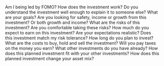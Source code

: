 Am I being led by FOMO?
How does the investment work? 
Do you understand the investment well enough to explain it to someone else?
What are your goals? 
Are you looking for safety, income or growth from this investment? Or both growth and income?
What are the risks of this investment? 
Are you comfortable taking these risks?
How much do you expect to earn on this investment? 
Are your expectations realistic?
Does this investment match my risk tolerance?
How long do you plan to invest? 
What are the costs to buy, hold and sell the investment? 
Will you pay taxes on the money you earn?
What other investments do you have already? 
How does this planned investment fit with your other investments? 
How does this planned investment change your asset mix?
